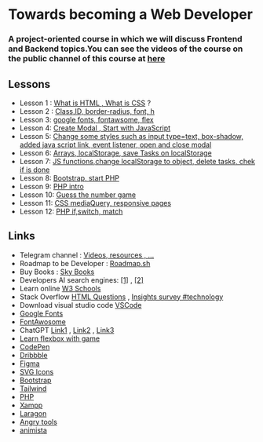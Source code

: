 # Towards becoming a Web Developer 

### A project-oriented course in which we will discuss Frontend and ‌Backend topics.You can see the videos of the course on the public channel of this course at [here](https://t.me/Towards_becoming_a_web_developer)

## Lessons 

-  Lesson 1 : [What is HTML , What is CSS](https://github.com/rezalaal/todo/blob/Lesson-01---14020213/index.htm) ?
- Lesson 2 : [Class,ID, border-radius, font, h](https://github.com/rezalaal/todo/tree/Lesson-02--14020214)
- Lesson 3: [google fonts, fontawsome, flex](https://github.com/rezalaal/todo/tree/Lesson-03--14020220)
- Lesson 4: [Create Modal , Start with JavaScript ](
https://github.com/rezalaal/todo/tree/Lesson-04-14020227)
- Lesson 5: [Change some styles such as input type=text, box-shadow, added java script link, event listener, open and close modal](https://github.com/rezalaal/todo/blob/Lesson-05-14020228)
- Lesson 6: [Arrays, localStorage, save Tasks on localStorage](https://github.com/rezalaal/todo/tree/Lesson-06-14020303)
- Lesson 7: [JS functions,change localStorage to object, delete tasks, chek if is done](https://github.com/rezalaal/todo/tree/Lesson-07-14020310)
- Lesson 8: [Bootstrap, start PHP](https://github.com/rezalaal/todo/tree/Lesson-08-14020317)
- Lesson 9: [PHP intro](https://github.com/rezalaal/todo/tree/Lesson-09-14020325)
- Lesson 10: [Guess the number game](https://github.com/rezalaal/todo/tree/Lesson-10-14020329)
- Lesson 11: [CSS mediaQuery, responsive pages](https://github.com/rezalaal/todo/tree/Lesson-11-14020331)
- Lesson 12: [PHP if,switch, match](https://github.com/rezalaal/todo/tree/Lesson-12-14020331)


## Links
- Telegram channel : [Videos, resources , ...](https://t.me/Towards_becoming_a_web_developer)
- Roadmap to be Developer : [Roadmap.sh](https://roadmap.sh)
- Buy Books : [Sky Books](https://skybooks.ir)
- Developers AI search engines: [[1]](https://www.phind.com/) , [[2]](https://www.perplexity.ai/)
- Learn online [W3 Schools](https://w3schools.com)
- Stack Overflow [HTML Questions](https://stackoverflow.com/questions/tagged/html) , [Insights survey #technology](https://survey.stackoverflow.co/2022/#technology)
- Download visual studio code [VSCode](https://code.visualstudio.com/download)
- [Google Fonts](https://fonts.google.com/) 
- [FontAwosome](https://fontawesome.com/icons)
- ChatGPT [Link1](https://chat.forefront.ai/) , [Link2](https://freegpt.one/) , [Link3](https://chatbot.theb.ai/#/chat)
- [Learn flexbox with game](https://flexboxfroggy.com)
- [CodePen](https://codepen.io)
- [Dribbble](https://dribbble.com)
- [Figma](https://figma.com)
- [SVG Icons](https://simpleicons.org/)
- [Bootstrap](https://getbootstrap.com)
- [Tailwind](https://tailwindcss.com)
- [PHP](https://php.net)
- [Xampp](https://www.apachefriends.org/index.html)
- [Laragon](https://laragon.org)
- [Angry tools](https://angrytools.com/)
- [animista](https://animista.net/play)